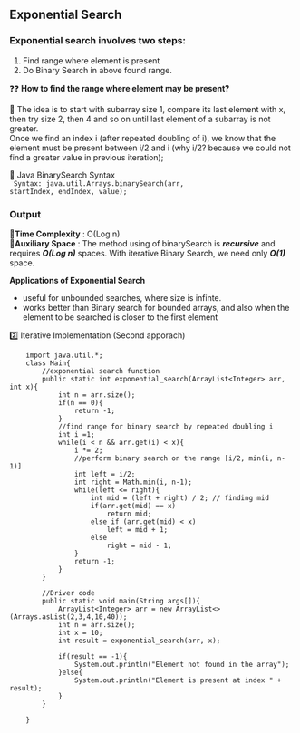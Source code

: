 ## Exponential Search

### Exponential search involves two steps:
1. Find range where element is present
2. Do Binary Search in above found range.


:question::question: 
**How to find the range where element may be present?** 

:hammer: The idea is to start with subarray size 1, compare its last element with x, then try size 2, then 4 and so on until last element of a subarray is not greater. <br>
Once we find an index i (after repeated doubling of i), we know that the element must be present between i/2 and i (why i/2? because we could not find a greater value in previous iteration);

:gun: Java BinarySearch Syntax <br>
<code> Syntax: java.util.Arrays.binarySearch(arr, startIndex, endIndex, value);
</code>


### **Output** <br>
:8ball:**Time Complexity** : O(Log n) <br>
:rocket:**Auxiliary Space** : The method using of binarySearch is ***recursive*** and requires ***O(Log n)*** spaces. With iterative Binary Search, we need only ***O(1)*** space.
<br>

**Applications of Exponential Search** <br>
<ul>
    <li>useful for unbounded searches, where size is infinte.</li>
    <li>works better than Binary search for bounded arrays, and also when the element to be searched is closer to the first element</li>
</ul>

:two: Iterative Implementation (Second apporach)
<br>
```
    import java.util.*;
    class Main{
        //exponential search function
        public static int exponential_search(ArrayList<Integer> arr, int x){
            int n = arr.size();
            if(n == 0){
                return -1;
            }
            //find range for binary search by repeated doubling i
            int i =1;
            while(i < n && arr.get(i) < x){
                i *= 2;
                //perform binary search on the range [i/2, min(i, n-1)]
                int left = i/2;
                int right = Math.min(i, n-1);
                while(left <= right){
                    int mid = (left + right) / 2; // finding mid
                    if(arr.get(mid) == x)
                        return mid;
                    else if (arr.get(mid) < x)
                        left = mid + 1;
                    else
                        right = mid - 1;
                }
                return -1;
            }
        }

        //Driver code
        public static void main(String args[]){
            ArrayList<Integer> arr = new ArrayList<>(Arrays.asList(2,3,4,10,40));
            int n = arr.size();
            int x = 10;
            int result = exponential_search(arr, x);

            if(result == -1){
                System.out.println("Element not found in the array");
            }else{
                System.out.println("Element is present at index " + result);
            }
        }

    }
    
```